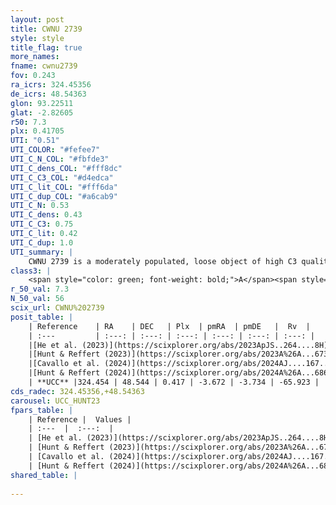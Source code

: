 ```yaml
---
layout: post
title: CWNU 2739
style: style
title_flag: true
more_names: 
fname: cwnu2739
fov: 0.243
ra_icrs: 324.45356
de_icrs: 48.54363
glon: 93.22511
glat: -2.82605
r50: 7.3
plx: 0.41705
UTI: "0.51"
UTI_COLOR: "#fefee7"
UTI_C_N_COL: "#fbfde3"
UTI_C_dens_COL: "#fff8dc"
UTI_C_C3_COL: "#d4edca"
UTI_C_lit_COL: "#fff6da"
UTI_C_dup_COL: "#a6cab9"
UTI_C_N: 0.53
UTI_C_dens: 0.43
UTI_C_C3: 0.75
UTI_C_lit: 0.42
UTI_C_dup: 1.0
UTI_summary: |
    CWNU 2739 is a moderately populated, loose object of high C3 quality. It was recently reported in the literature.
class3: |
    <span style="color: green; font-weight: bold;">A</span><span style="color: #FFC300; font-weight: bold;">B</span>
r_50_val: 7.3
N_50_val: 56
scix_url: CWNU%202739
posit_table: |
    | Reference    | RA    | DEC   | Plx  | pmRA  | pmDE   |  Rv  |
    | :---         | :---: | :---: | :---: | :---: | :---: | :---: |
    |[He et al. (2023)](https://scixplorer.org/abs/2023ApJS..264....8H) | 324.454 | 48.547 | 0.427 | -3.665 | -3.741 | -- |
    |[Hunt & Reffert (2023)](https://scixplorer.org/abs/2023A%26A...673A.114H) | 324.531 | 48.605 | 0.4 | -3.636 | -3.734 | -71.55 |
    |[Cavallo et al. (2024)](https://scixplorer.org/abs/2024AJ....167...12C) | 324.479 | 48.565 | 0.412 | -- | -- | -- |
    |[Hunt & Reffert (2024)](https://scixplorer.org/abs/2024A%26A...686A..42H) | 324.531 | 48.605 | 0.4 | -3.636 | -3.734 | -71.55 |
    | **UCC** |324.454 | 48.544 | 0.417 | -3.672 | -3.734 | -65.923 | 
cds_radec: 324.45356,+48.54363
carousel: UCC_HUNT23
fpars_table: |
    | Reference |  Values |
    | :---  |  :---:  |
    | [He et al. (2023)](https://scixplorer.org/abs/2023ApJS..264....8H) | `A0=1.4, m-M=11.75, logAge=7.45` |
    | [Hunt & Reffert (2023)](https://scixplorer.org/abs/2023A%26A...673A.114H) | `AV50=1.13, diffAV50=2.442, MOD50=11.793, logAge50=8.108` |
    | [Cavallo et al. (2024)](https://scixplorer.org/abs/2024AJ....167...12C) | `AV50=1.41, dMod50=11.6, logAge50=7.27, [Fe/H]50=-0.26` |
    | [Hunt & Reffert (2024)](https://scixplorer.org/abs/2024A%26A...686A..42H) | `MassJ=319.443` |
shared_table: |
    
---
```

